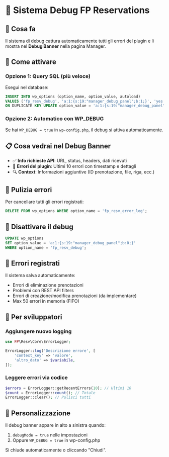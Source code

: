 # 🐛 Sistema Debug FP Reservations

## 🎯 Cosa fa

Il sistema di debug cattura automaticamente tutti gli errori del plugin e li mostra nel **Debug Banner** nella pagina Manager.

## 🔧 Come attivare

### Opzione 1: Query SQL (più veloce)

Esegui nel database:
```sql
INSERT INTO wp_options (option_name, option_value, autoload) 
VALUES ('fp_resv_debug', 'a:1:{s:19:"manager_debug_panel";b:1;}', 'yes')
ON DUPLICATE KEY UPDATE option_value = 'a:1:{s:19:"manager_debug_panel";b:1;}';
```

### Opzione 2: Automatico con WP_DEBUG

Se hai `WP_DEBUG = true` in `wp-config.php`, il debug si attiva automaticamente.

## 📋 Cosa vedrai nel Debug Banner

- ✅ **Info richieste API**: URL, status, headers, dati ricevuti
- 🔴 **Errori del plugin**: Ultimi 10 errori con timestamp e dettagli
- 🔍 **Context**: Informazioni aggiuntive (ID prenotazione, file, riga, ecc.)

## 🧹 Pulizia errori

Per cancellare tutti gli errori registrati:
```sql
DELETE FROM wp_options WHERE option_name = 'fp_resv_error_log';
```

## 🔴 Disattivare il debug

```sql
UPDATE wp_options 
SET option_value = 'a:1:{s:19:"manager_debug_panel";b:0;}' 
WHERE option_name = 'fp_resv_debug';
```

## 📝 Errori registrati

Il sistema salva automaticamente:
- Errori di eliminazione prenotazioni
- Problemi con REST API filters
- Errori di creazione/modifica prenotazioni (da implementare)
- Max 50 errori in memoria (FIFO)

## 🔧 Per sviluppatori

### Aggiungere nuovo logging

```php
use FP\Resv\Core\ErrorLogger;

ErrorLogger::log('Descrizione errore', [
    'context_key' => 'valore',
    'altro_dato' => $variabile,
]);
```

### Leggere errori via codice

```php
$errors = ErrorLogger::getRecentErrors(10); // Ultimi 10
$count = ErrorLogger::count(); // Totale
ErrorLogger::clear(); // Pulisci tutti
```

## 🎨 Personalizzazione

Il debug banner appare in alto a sinistra quando:
1. `debugMode = true` nelle impostazioni
2. Oppure `WP_DEBUG = true` in wp-config.php

Si chiude automaticamente o cliccando "Chiudi".

